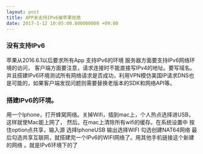 ```yaml
---
layout: post
title: APP未支持IPv6被苹果拒绝
date: 2017-1-12 10:05:00.000000000 +09:00
---
```






### 没有支持IPv6
苹果从2016.6.1以后要求所有App 支持IPv6的环境 服务器方面要支持IPv6网络环境的访问， 客户端方面要注意，请求连接时不能直接写IPv4的地址。要写域名。并且搭建IPv6环境测试所有网络请求是否成功，利用VPN模仿美国IP请求DNS也是可能的，如果客户端发现问题则需要替换老版本的SDK和网络API等。

### 搭建IPv6的环境。

 用一个Iphone，打开蜂窝网络。关掉Wifi，插到mac上，个人热点选择进USB，这样就使Mac能上网了， 然后。在mac上清除所有wifi的缓存。在系统设置中 按住option点共享，输入源 选择IphoneUSB 输出选择WIFI 勾选创建NAT64网络 最后勾选共享互联网，就搭建完一个IPv6的WIFI网络了。用其他手机链接这个新建的网络 。就是IPv6环境下的了